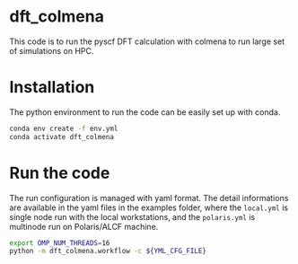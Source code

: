 # dft_colmena

This code is to run the pyscf DFT calculation with colmena to run large set of simulations on HPC. 

# Installation

The python environment to run the code can be easily set up with conda. 
```bash
conda env create -f env.yml
conda activate dft_colmena
```

# Run the code
The run configuration is managed with yaml format. The detail informations are available in the yaml files in the examples folder, where the `local.yml` is single node run with the local workstations, and the `polaris.yml` is multinode run on Polaris/ALCF machine. 

```bash
export OMP_NUM_THREADS=16
python -m dft_colmena.workflow -c ${YML_CFG_FILE}
```
